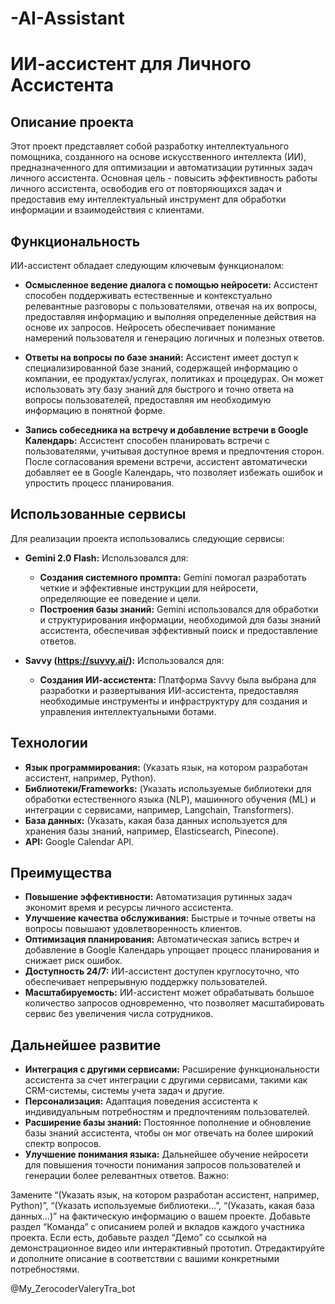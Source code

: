 # -AI-Assistant



# ИИ-ассистент для Личного Ассистента

## Описание проекта

Этот проект представляет собой разработку интеллектуального помощника, созданного на основе искусственного интеллекта (ИИ), предназначенного для оптимизации и автоматизации рутинных задач личного ассистента.  Основная цель - повысить эффективность работы личного ассистента, освободив его от повторяющихся задач и предоставив ему интеллектуальный инструмент для обработки информации и взаимодействия с клиентами.

## Функциональность

ИИ-ассистент обладает следующим ключевым функционалом:

*   **Осмысленное ведение диалога с помощью нейросети:** Ассистент способен поддерживать естественные и контекстуально релевантные разговоры с пользователями, отвечая на их вопросы, предоставляя информацию и выполняя определенные действия на основе их запросов. Нейросеть обеспечивает понимание намерений пользователя и генерацию логичных и полезных ответов.

*   **Ответы на вопросы по базе знаний:** Ассистент имеет доступ к специализированной базе знаний, содержащей информацию о компании, ее продуктах/услугах, политиках и процедурах.  Он может использовать эту базу знаний для быстрого и точно ответа на вопросы пользователей, предоставляя им необходимую информацию в понятной форме.

*   **Запись собеседника на встречу и добавление встречи в Google Календарь:**  Ассистент способен планировать встречи с пользователями, учитывая доступное время и предпочтения сторон. После согласования времени встречи, ассистент автоматически добавляет ее в Google Календарь, что позволяет избежать ошибок и упростить процесс планирования.

## Использованные сервисы

Для реализации проекта использовались следующие сервисы:

*   **Gemini 2.0 Flash:**  Использовался для:
    *   **Создания системного промпта:** Gemini помогал разработать четкие и эффективные инструкции для нейросети, определяющие ее поведение и цели.
    *   **Построения базы знаний:**  Gemini использовался для обработки и структурирования информации, необходимой для базы знаний ассистента, обеспечивая эффективный поиск и предоставление ответов.

*   **Savvy (https://suvvy.ai/):**  Использовался для:
    *   **Создания ИИ-ассистента:** Платформа Savvy была выбрана для разработки и развертывания ИИ-ассистента, предоставляя необходимые инструменты и инфраструктуру для создания и управления интеллектуальными ботами.

## Технологии

*   **Язык программирования:** (Указать язык, на котором разработан ассистент, например, Python).
*   **Библиотеки/Frameworks:** (Указать используемые библиотеки для обработки естественного языка (NLP), машинного обучения (ML) и интеграции с сервисами, например, Langchain, Transformers).
*   **База данных:** (Указать, какая база данных используется для хранения базы знаний, например, Elasticsearch, Pinecone).
*   **API:** Google Calendar API.

## Преимущества

*   **Повышение эффективности:** Автоматизация рутинных задач экономит время и ресурсы личного ассистента.
*   **Улучшение качества обслуживания:**  Быстрые и точные ответы на вопросы повышают удовлетворенность клиентов.
*   **Оптимизация планирования:** Автоматическая запись встреч и добавление в Google Календарь упрощает процесс планирования и снижает риск ошибок.
*   **Доступность 24/7:** ИИ-ассистент доступен круглосуточно, что обеспечивает непрерывную поддержку пользователей.
*   **Масштабируемость:**  ИИ-ассистент может обрабатывать большое количество запросов одновременно, что позволяет масштабировать сервис без увеличения числа сотрудников.

## Дальнейшее развитие

*   **Интеграция с другими сервисами:**  Расширение функциональности ассистента за счет интеграции с другими сервисами, такими как CRM-системы, системы учета задач и другие.
*   **Персонализация:**  Адаптация поведения ассистента к индивидуальным потребностям и предпочтениям пользователей.
*   **Расширение базы знаний:**  Постоянное пополнение и обновление базы знаний ассистента, чтобы он мог отвечать на более широкий спектр вопросов.
*   **Улучшение понимания языка:**  Дальнейшее обучение нейросети для повышения точности понимания запросов пользователей и генерации более релевантных ответов.
Важно:

Замените “(Указать язык, на котором разработан ассистент, например, Python)”, “(Указать используемые библиотеки…”, “(Указать, какая база данных…)” на фактическую информацию о вашем проекте.
Добавьте раздел “Команда” с описанием ролей и вкладов каждого участника проекта.
Если есть, добавьте раздел “Демо” со ссылкой на демонстрационное видео или интерактивный прототип.
Отредактируйте и дополните описание в соответствии с вашими конкретными потребностями.

@My_ZerocoderValeryTra_bot
